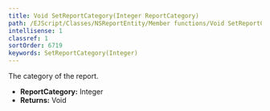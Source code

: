 ```yaml
---
title: Void SetReportCategory(Integer ReportCategory)
path: /EJScript/Classes/NSReportEntity/Member functions/Void SetReportCategory(Integer p_0)
intellisense: 1
classref: 1
sortOrder: 6719
keywords: SetReportCategory(Integer)
---
```



The category of the report.



* **ReportCategory:** Integer
* **Returns:** Void


